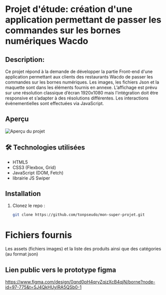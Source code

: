 # Projet d'étude: création d'une application permettant de passer les commandes sur les bornes numériques Wacdo

##  Description: 
Ce projet répond à la demande de développer la partie Front-end d'une application permettant aux clients des restaurants Wacdo de passer les commandes sur les bornes numériques. Les images, les fichiers Json et la maquette sont dans les éléments fournis en annexe. L’affichage est prévu sur une résolution classique d’écran 1920x1080 mais l'intégration doit être responsive et s’adapter à des résolutions différentes. Les interactions évènementielles sont effectuées via JavaScript.

##  Aperçu
![Aperçu du projet](images/screenshot.png)

## 🛠 Technologies utilisées
- HTML5
- CSS3 (Flexbox, Grid)
- JavaScript (DOM, Fetch)
- librairie JS Swiper

##  Installation
1. Clonez le repo :
   ```bash
   git clone https://github.com/tonpseudo/mon-super-projet.git


# Fichiers fournis
Les assets (fichiers images) et la liste des produits ainsi que des catégories (au format json)

## Lien public vers le prototype figma
https://www.figma.com/design/0qnd0pH4qryZqjzXcB4qjN/borne?node-id=97-775&t=SJ4QkHUyIRA5QSb0-1

